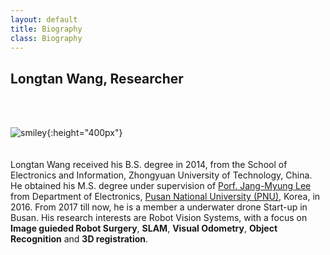 ```yaml
---
layout: default
title: Biography
class: Biography
---
```



## Longtan Wang, Researcher 
<br><br>
 
![smiley](../assets/images/photo3.jpg){:height="400px"}  
<br><br>
Longtan Wang received his B.S. degree in 2014, from the School of Electronics and Information, Zhongyuan University of Technology, China. He obtained his M.S. degree under supervision of [Porf. Jang-Myung Lee](http://robotics.pusan.ac.kr/) from Department of Electronics, [Pusan National University (PNU)](http://www.pusan.ac.kr/), Korea, in 2016. From 2017 till now, he is a member a underwater drone Start-up in Busan. His research interests are Robot Vision Systems, with a focus on **Image guieded Robot Surgery**, **SLAM**, **Visual Odometry**, **Object Recognition** and **3D registration**.


